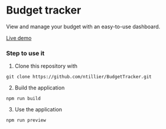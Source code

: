 # Budget tracker

View and manage your budget with an easy-to-use dashboard.

[Live demo](https://budget-tracker-dusky.vercel.app/)

### Step to use it

1. Clone this repository with
```
git clone https://github.com/ntillier/BudgetTracker.git
```

2. Build the application
```
npm run build
```

3. Use the application
```
npm run preview
```